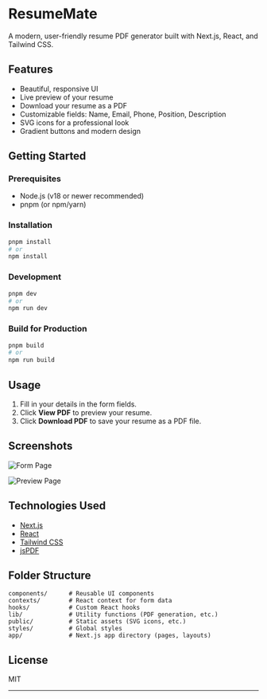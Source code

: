 # ResumeMate

A modern, user-friendly resume PDF generator built with Next.js, React, and Tailwind CSS.

## Features

- Beautiful, responsive UI
- Live preview of your resume
- Download your resume as a PDF
- Customizable fields: Name, Email, Phone, Position, Description
- SVG icons for a professional look
- Gradient buttons and modern design

## Getting Started

### Prerequisites
- Node.js (v18 or newer recommended)
- pnpm (or npm/yarn)

### Installation

```bash
pnpm install
# or
npm install
```

### Development

```bash
pnpm dev
# or
npm run dev
```

### Build for Production

```bash
pnpm build
# or
npm run build
```

## Usage

1. Fill in your details in the form fields.
2. Click **View PDF** to preview your resume.
3. Click **Download PDF** to save your resume as a PDF file.

## Screenshots

<!-- Add screenshots of the form and preview pages below -->

![Form Page](screenshots/form-page.png)

![Preview Page](screenshots/preview-page.png)

## Technologies Used

- [Next.js](https://nextjs.org/)
- [React](https://react.dev/)
- [Tailwind CSS](https://tailwindcss.com/)
- [jsPDF](https://github.com/parallax/jsPDF)

## Folder Structure

```
components/      # Reusable UI components
contexts/        # React context for form data
hooks/           # Custom React hooks
lib/             # Utility functions (PDF generation, etc.)
public/          # Static assets (SVG icons, etc.)
styles/          # Global styles
app/             # Next.js app directory (pages, layouts)
```

## License

MIT

---


